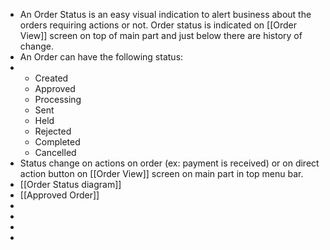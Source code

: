 - An Order Status is an easy visual indication to alert business about the orders requiring actions or not.
  Order status is indicated on [[Order View]] screen on top of main part and just below there are history of change.
- An Order can have the following status:
- <ul><li>Created</li><li>Approved</li><li>Processing</li><li>Sent</li><li>Held</li><li>Rejected</li><li>Completed</li><li>Cancelled</li></ul>
- Status change on actions on order (ex: payment is received) or on direct action button on [[Order View]] screen on main part in top menu bar.
- [[Order Status diagram]]
- [[Approved Order]]
-
-
-
-